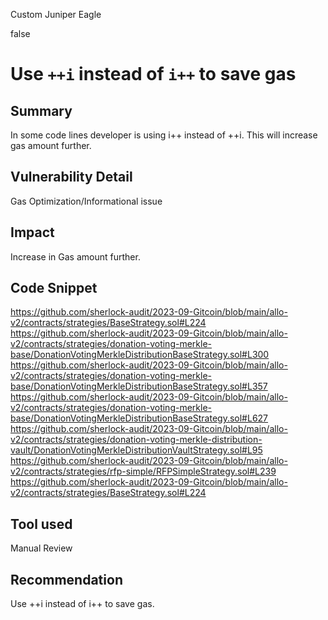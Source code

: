Custom Juniper Eagle

false

# Use `++i` instead of `i++` to save gas
## Summary

In some code lines developer is using i++ instead of ++i. This will increase gas amount further.

## Vulnerability Detail

Gas Optimization/Informational issue

## Impact

Increase in Gas amount further.

## Code Snippet

https://github.com/sherlock-audit/2023-09-Gitcoin/blob/main/allo-v2/contracts/strategies/BaseStrategy.sol#L224
https://github.com/sherlock-audit/2023-09-Gitcoin/blob/main/allo-v2/contracts/strategies/donation-voting-merkle-base/DonationVotingMerkleDistributionBaseStrategy.sol#L300
https://github.com/sherlock-audit/2023-09-Gitcoin/blob/main/allo-v2/contracts/strategies/donation-voting-merkle-base/DonationVotingMerkleDistributionBaseStrategy.sol#L357
https://github.com/sherlock-audit/2023-09-Gitcoin/blob/main/allo-v2/contracts/strategies/donation-voting-merkle-base/DonationVotingMerkleDistributionBaseStrategy.sol#L627
https://github.com/sherlock-audit/2023-09-Gitcoin/blob/main/allo-v2/contracts/strategies/donation-voting-merkle-distribution-vault/DonationVotingMerkleDistributionVaultStrategy.sol#L95
https://github.com/sherlock-audit/2023-09-Gitcoin/blob/main/allo-v2/contracts/strategies/rfp-simple/RFPSimpleStrategy.sol#L239
https://github.com/sherlock-audit/2023-09-Gitcoin/blob/main/allo-v2/contracts/strategies/BaseStrategy.sol#L224

## Tool used

Manual Review

## Recommendation

Use ++i instead of i++ to save gas.